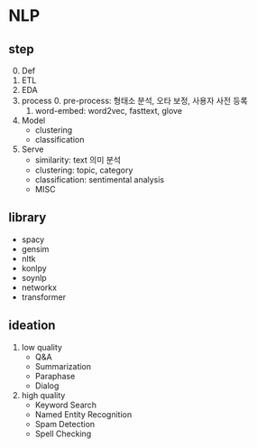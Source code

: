 # NLP

## step
0. Def
1. ETL
2. EDA
3. process
    0. pre-process: 형태소 분석, 오타 보정, 사용자 사전 등록
    1. word-embed: word2vec, fasttext, glove
4. Model
    - clustering
    - classification
5. Serve
    - similarity: text 의미 분석
    - clustering: topic, category
    - classification: sentimental analysis
    - MISC

## library
* spacy
* gensim
* nltk
* konlpy
* soynlp
* networkx
* transformer

## ideation
1. low quality
    - Q&A
    - Summarization
    - Paraphase
    - Dialog
2. high quality
    - Keyword Search
    - Named Entity Recognition
    - Spam Detection
    - Spell Checking
